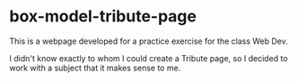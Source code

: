 # box-model-tribute-page

This is a webpage developed for a practice exercise for the class Web Dev.

I didn't know exactly to whom I could create a Tribute page, so I decided to work with a subject that it makes sense to me.